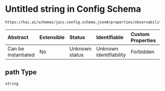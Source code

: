 # Untitled string in Config Schema

```txt
https://hai.ai/schemas/jacs.config.schema.json#/properties/observability/properties/metrics/properties/destination/oneOf/2/properties/path
```



| Abstract            | Extensible | Status         | Identifiable            | Custom Properties | Additional Properties | Access Restrictions | Defined In                                                                                |
| :------------------ | :--------- | :------------- | :---------------------- | :---------------- | :-------------------- | :------------------ | :---------------------------------------------------------------------------------------- |
| Can be instantiated | No         | Unknown status | Unknown identifiability | Forbidden         | Allowed               | none                | [jacs.config.schema.json\*](../../schemas/jacs.config.schema.json "open original schema") |

## path Type

`string`
